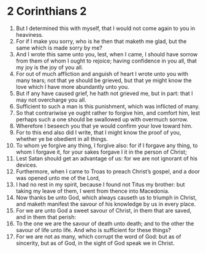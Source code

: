 ﻿# 2 Corinthians 2
1. But I determined this with myself, that I would not come again to you in heaviness. 
2. For if I make you sorry, who is he then that maketh me glad, but the same which is made sorry by me? 
3. And I wrote this same unto you, lest, when I came, I should have sorrow from them of whom I ought to rejoice; having confidence in you all, that my joy is the joy of you all. 
4. For out of much affliction and anguish of heart I wrote unto you with many tears; not that ye should be grieved, but that ye might know the love which I have more abundantly unto you. 
5. But if any have caused grief, he hath not grieved me, but in part: that I may not overcharge you all. 
6. Sufficient to such a man is this punishment, which was inflicted of many. 
7. So that contrariwise ye ought rather to forgive him, and comfort him, lest perhaps such a one should be swallowed up with overmuch sorrow. 
8. Wherefore I beseech you that ye would confirm your love toward him. 
9. For to this end also did I write, that I might know the proof of you, whether ye be obedient in all things. 
10. To whom ye forgive any thing, I forgive also: for if I forgave any thing, to whom I forgave it, for your sakes forgave I it in the person of Christ; 
11. Lest Satan should get an advantage of us: for we are not ignorant of his devices. 
12. Furthermore, when I came to Troas to preach Christ’s gospel, and a door was opened unto me of the Lord, 
13. I had no rest in my spirit, because I found not Titus my brother: but taking my leave of them, I went from thence into Macedonia. 
14. Now thanks be unto God, which always causeth us to triumph in Christ, and maketh manifest the savour of his knowledge by us in every place. 
15. For we are unto God a sweet savour of Christ, in them that are saved, and in them that perish: 
16. To the one we are the savour of death unto death; and to the other the savour of life unto life. And who is sufficient for these things? 
17. For we are not as many, which corrupt the word of God: but as of sincerity, but as of God, in the sight of God speak we in Christ. 
